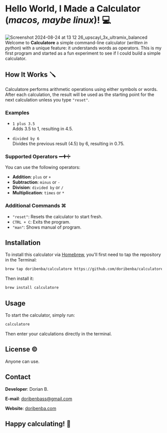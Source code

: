# Hello World, I Made a Calculator (_macos, maybe linux_)!  💻
![Screenshot 2024-08-24 at 13 12 26_upscayl_3x_ultramix_balanced](https://github.com/user-attachments/assets/5b29ee95-4ce3-4e81-9379-bddbe275cb0e)
Welcome to **Calculatore** a simple command-line calculator (_written in python_) with a unique feature: it understands words as operators. This is my first program and started as a fun experiment to see if I could build a simple calculator.

## How It Works 🪛

Calculatore performs arithmetic operations using either symbols or words. After each calculation, the result will be used as the starting point for the next calculation unless you type `"reset"`.

### Examples

- `1 plus 3.5`  
  Adds 3.5 to 1, resulting in 4.5.

- `divided by 6`  
  Divides the previous result (4.5) by 6, resulting in 0.75.

### Supported Operators ➖➕➗

You can use the following operators:

- **Addition**: `plus` or `+`
- **Subtraction**: `minus` or `-`
- **Division**: `divided by` or `/`
- **Multiplication**: `times` or `*`

### Additional Commands ⌘

- `"reset"`: Resets the calculator to start fresh.
- `CTRL + C`: Exits the program.
- `"man"`: Shows manual of program.

## Installation 

To install this calculator via [Homebrew](https://homebrew.com/), you'll first need to tap the repository in the Terminal:

```bash
brew tap doribenba/calculatore https://github.com/doribenba/calculatore.git
 ```

Then install it:

```bash
brew install calculatore
 ```

## Usage

To start the calculator, simply run:

```bash
calculatore
 ```

Then enter your calculations directly in the terminal.


## License ©️

Anyone can use.

## Contact

**Developer**: Dorian B.

**E-mail**: doribenbass@gmail.com

**Website**: [doribenba.com](https://doribenba.framer.website/)

## Happy calculating! 🎉
